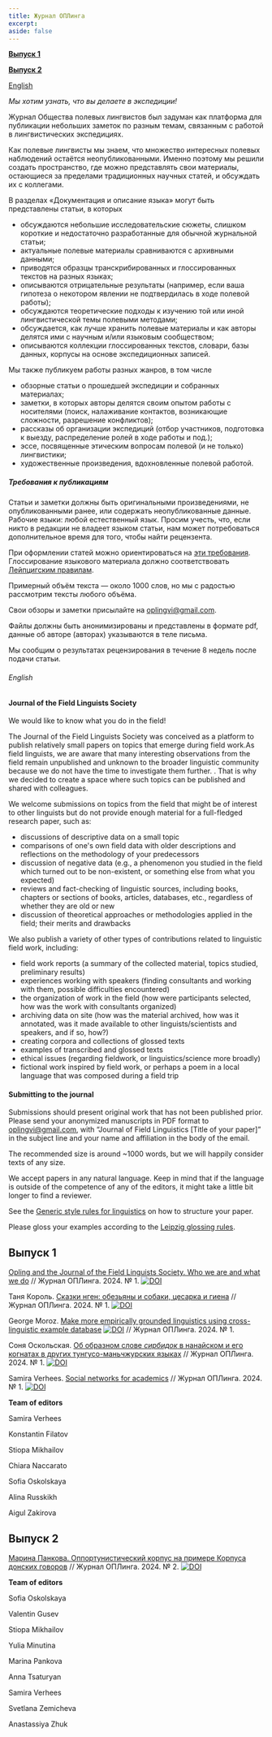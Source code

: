 ```yaml
---
title: Журнал ОПЛинга
excerpt: 
aside: false
---
```

[**Выпуск 1**](#выпуск-1)

[**Выпуск 2**](#выпуск-2)

[English](#english)


*Мы хотим узнать, что вы делаете в экспедиции!*

Журнал Общества полевых лингвистов был задуман как платформа для публикации небольших заметок по разным темам, связанным с работой в лингвистических экспедициях.

Как полевые лингвисты мы знаем, что множество интересных полевых наблюдений остаётся неопубликованными. Именно поэтому мы решили создать пространство, где можно представлять свои материалы, остающиеся за пределами традиционных научных статей, и обсуждать их с коллегами.

В разделах «Документация и описание языка» могут быть представлены статьи, в которых

- обсуждаются небольшие исследовательские сюжеты, слишком короткие и недостаточно разработанные для обычной журнальной статьи;
- актуальные полевые материалы сравниваются с архивными данными;
- приводятся образцы транскрибированных и глоссированных текстов на разных языках;
- описываются отрицательные результаты (например, если ваша гипотеза о некотором явлении не подтвердилась в ходе полевой работы);
- обсуждаются теоретические подходы к изучению той или иной лингвистической темы полевыми методами; 
- обсуждается, как лучше хранить полевые материалы и как авторы делятся ими с научным и/или языковым сообществом;
- описываются коллекции глоссированных текстов, словари, базы данных, корпусы на основе экспедиционных записей.

Мы также публикуем работы разных жанров, в том числе

- обзорные статьи о прошедшей экспедиции и собранных материалах;
- заметки, в которых авторы делятся своим опытом работы с носителями (поиск, налаживание контактов, возникающие сложности, разрешение конфликтов);
- рассказы об организации экспедиций (отбор участников, подготовка к выезду, распределение ролей в ходе работы и под.);
- эссе, посвященные этическим вопросам полевой (и не только) лингвистики;
- художественные произведения, вдохновленные полевой работой.

##### Требования к публикациям

Статьи и заметки должны быть оригинальными произведениями, не опубликованными ранее, или содержать неопубликованные данные.
Рабочие языки: любой естественный язык. Просим учесть, что, если никто в редакции не владеет языком статьи, нам может потребоваться дополнительное время для того, чтобы найти рецензента.

При оформлении статей можно ориентироваться на [эти требования](http://langsci.github.io/gsr/GenericStyleRulesLangsci.pdf). Глоссирование языкового материала должно соответствовать [Лейпцигским правилам](https://www.eva.mpg.de/lingua/resources/glossing-rules.php). 

Примерный объём текста — около 1000 слов, но мы с радостью рассмотрим тексты любого объёма.

Свои обзоры и заметки присылайте на oplingvi@gmail.com. 

Файлы должны быть анонимизированы и представлены в формате pdf, данные об авторе (авторах) указываются в теле письма.

Мы сообщим о результатах рецензирования в течение 8 недель после подачи статьи.



###### English

#### Journal of the Field Linguists Society  

We would like to know what you do in the field!

The Journal of the Field Linguists Society was conceived as a platform to publish relatively small papers on topics that emerge during field work.As field linguists, we are aware that many interesting observations from the field  remain unpublished and unknown to the broader linguistic community because we do not have the time to investigate them further. . That is why we decided to create a space where such topics can be published and shared with colleagues.

We welcome submissions on topics from the field that might be of interest to other linguists but do not provide enough material for a full-fledged research paper, such as:

- discussions of descriptive data on a small topic
- comparisons of one's own field data with older descriptions and reflections on the methodology of your predecessors
- discussion of negative data (e.g., a phenomenon you studied in the field which turned out to be non-existent, or something else from what you expected)
- reviews and fact-checking of linguistic sources, including books, chapters or sections of books, articles, databases, etc., regardless of whether they are old or new
- discussion of theoretical approaches or methodologies applied in the field; their merits and drawbacks

We also publish a variety of other types of contributions related to linguistic field work, including:

- field work reports (a summary of the collected material, topics studied, preliminary results)
- experiences working with speakers (finding consultants and working with them, possible difficulties encountered)
- the organization of work in the field (how were participants selected, how was the work with consultants organized)
- archiving data on site (how was the material archived, how was it annotated, was it made available to other linguists/scientists and speakers, and if so, how?)
- creating corpora and collections of glossed texts
- examples of transcribed and glossed texts
- ethical issues (regarding fieldwork, or linguistics/science more broadly)
- fictional work inspired by field work, or perhaps a poem in a local language that was composed during a field trip

#### Submitting to the journal
Submissions should present original work that has not been published prior. Please send your anonymized manuscripts in PDF format to oplingvi@gmail.com, with “Journal of Field Linguistics [Title of your paper]” in the subject line and your name and affiliation in the body of the email.

The recommended size is around ~1000 words, but we will happily consider texts of any size.

We accept papers in any natural language. Keep in mind that if the language is outside of the competence of any of the editors, it might take a little bit longer to find a reviewer.

See the [Generic style rules for linguistics](https://langsci.github.io/gsr/GenericStyleRulesLangsci.pdf) on how to structure your paper.

Please gloss your examples according to the [Leipzig glossing rules](https://www.eva.mpg.de/lingua/resources/glossing-rules.php).



## Выпуск 1
[Opling and the Journal of the Field Linguists Society. Who we are and what we do](/01-preface.html/) // Журнал ОПЛинга. 2024. № 1.
[![DOI](https://zenodo.org/badge/DOI/10.5281/zenodo.10610503.svg)](https://doi.org/10.5281/zenodo.10610503)

Таня Король. [Сказки нген: обезьяны и собаки, цесарка и гиена](/01-korol.html/) // Журнал ОПЛинга. 2024. № 1.
[![DOI](https://zenodo.org/badge/DOI/10.5281/zenodo.10611084.svg)](https://doi.org/10.5281/zenodo.10611084)

George Moroz. [Make more empirically grounded linguistics using cross-linguistic example database](/01-moroz.html/)
[![DOI](https://zenodo.org/badge/DOI/10.5281/zenodo.10611211.svg)](https://doi.org/10.5281/zenodo.10611211) // Журнал ОПЛинга. 2024. № 1.

Соня Оскольская. [Об образном слове <i>сирбидок</i> в нанайском и его когнатах в других тунгусо-маньчжурских языках](/01-oskolskaya.html/) // Журнал ОПЛинга. 2024. № 1.
[![DOI](https://zenodo.org/badge/DOI/10.5281/zenodo.10610451.svg)](https://doi.org/10.5281/zenodo.10610451)

Samira Verhees. [Social networks for academics](/01-verhees.html/) // Журнал ОПЛинга. 2024. № 1.
[![DOI](https://zenodo.org/badge/DOI/10.5281/zenodo.10611237.svg)](https://doi.org/10.5281/zenodo.10611237)

**Team of editors**

Samira Verhees

Konstantin Filatov

Stiopa Mikhailov

Chiara Naccarato

Sofia Oskolskaya

Alina Russkikh

Aigul Zakirova


## Выпуск 2
[Марина Панкова. Оппортунистический корпус на примере Корпуса донских говоров](/02-pankova.html/) // Журнал ОПЛинга. 2024. № 2.
[![DOI](https://zenodo.org/badge/DOI/10.5281/zenodo.11189804.svg)](https://doi.org/10.5281/zenodo.11189804)

**Team of editors**

Sofia Oskolskaya

Valentin Gusev

Stiopa Mikhailov

Yulia Minutina

Marina Pankova

Anna Tsaturyan

Samira Verhees

Svetlana Zemicheva

Anastassiya Zhuk



    
